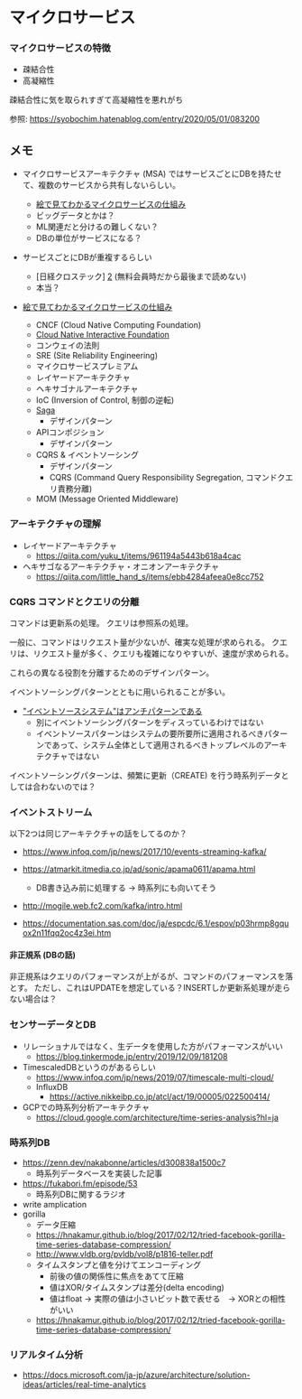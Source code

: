 # マイクロサービス

### マイクロサービスの特徴

- 疎結合性
- 高凝縮性

疎結合性に気を取られすぎて高凝縮性を悪れがち

参照: <https://syobochim.hatenablog.com/entry/2020/05/01/083200>


## メモ

- マイクロサービスアーキテクチャ (MSA) ではサービスごとにDBを持たせて、複数のサービスから共有しないらしい。
    - [絵で見てわかるマイクロサービスの仕組み][1]
    - ビッグデータとかは？
    - ML関連だと分けるの難しくない？
    - DBの単位がサービスになる？
- サービスごとにDBが重複するらしい
    - [日経クロステック] [2] (無料会員時だから最後まで読めない)
    - 本当？

- [絵で見てわかるマイクロサービスの仕組み][1]
    - CNCF (Cloud Native Computing Foundation)
    - [Cloud Native Interactive Foundation][3]
    - コンウェイの法則
    - SRE (Site Reliability Engineering)
    - マイクロサービスプレミアム
    - レイヤードアーキテクチャ
    - ヘキサゴナルアーキテクチャ
    - IoC (Inversion of Control, 制御の逆転)
    - [Saga][6]
        - デザインパターン
    - APIコンポジション
        - デザインパターン
    - CQRS & イベントソーシング
        - デザインパターン　
        - CQRS (Command Query Responsibility Segregation, コマンドクエリ責務分離)
    - MOM (Message Oriented Middleware)


[1]: https://www.amazon.co.jp/%E7%B5%B5%E3%81%A7%E8%A6%8B%E3%81%A6%E3%82%8F%E3%81%8B%E3%82%8B%E3%83%9E%E3%82%A4%E3%82%AF%E3%83%AD%E3%82%B5%E3%83%BC%E3%83%93%E3%82%B9%E3%81%AE%E4%BB%95%E7%B5%84%E3%81%BF-%E6%A8%BD%E6%BE%A4-%E5%BA%83%E4%BA%A8/dp/4798165433 (絵で見てわかるマイクロサービスの仕組み)
[2]: https://xtech.nikkei.com/atcl/nxt/mag/nc/18/041400166/021800012/ (XTECH)
[3]: https://landscape.cncf.io/ (CNIL)
[4]: https://github.com/cncf/toc/blob/main/DEFINITION.md (Cloud Native Computingの定義)
[5]: https://github.com/cncf/trailmap (trailmap)
[6]: https://qiita.com/yoshii0110/items/4ae10eb071565cb90b37 (sagaパターン)


### アーキテクチャの理解

- レイヤードアーキテクチャ
    - <https://qiita.com/yuku_t/items/961194a5443b618a4cac>
- ヘキサゴなるアーキテクチャ・オニオンアーキテクチャ
    - <https://qiita.com/little_hand_s/items/ebb4284afeea0e8cc752>

### CQRS コマンドとクエリの分離

コマンドは更新系の処理。
クエリは参照系の処理。

一般に、コマンドはリクエスト量が少ないが、確実な処理が求められる。
クエリは、リクエスト量が多く、クエリも複雑になりやすいが、速度が求められる。

これらの異なる役割を分離するためのデザインパターン。

イベントソーシングパターンとともに用いられることが多い。
- ["イベントソースシステム"はアンチパターンである](https://www.infoq.com/jp/news/2016/05/event-sourcing-anti-pattern/)
    - 別にイベントソーシングパターンをディスっているわけではない
    - イベントソースパターンはシステムの要所要所に適用されるべきパターンであって、システム全体として適用されるべきトップレベルのアーキテクチャではない

イベントソーシングパターンは、頻繁に更新（CREATE) を行う時系列データとしては合わないのでは？

### イベントストリーム

以下2つは同じアーキテクチャの話をしてるのか？
- <https://www.infoq.com/jp/news/2017/10/events-streaming-kafka/>
- <https://atmarkit.itmedia.co.jp/ad/sonic/apama0611/apama.html>
    - DB書き込み前に処理する -> 時系列にも向いてそう

- <http://mogile.web.fc2.com/kafka/intro.html>
- <https://documentation.sas.com/doc/ja/espcdc/6.1/espov/p03hrmp8gquox2n11fqq2oc4z3ei.htm>

#### 非正規系 (DBの話)

非正規系はクエリのパフォーマンスが上がるが、コマンドのパフォーマンスを落とす。
ただし、これはUPDATEを想定している？INSERTしか更新系処理が走らない場合は？

### センサーデータとDB

- リレーショナルではなく、生データを使用した方がパフォーマンスがいい
    - <https://blog.tinkermode.jp/entry/2019/12/09/181208>
- TimescaledDBというのがあるらしい
    - <https://www.infoq.com/jp/news/2019/07/timescale-multi-cloud/>
    - InfluxDB
        - <https://active.nikkeibp.co.jp/atcl/act/19/00005/022500414/>
- GCPでの時系列分析アーキテクチャ
    - <https://cloud.google.com/architecture/time-series-analysis?hl=ja>

### 時系列DB

- <https://zenn.dev/nakabonne/articles/d300838a1500c7>
    - 時系列データベースを実装した記事
- <https://fukabori.fm/episode/53>
    - 時系列DBに関するラジオ
- write amplication
- gorilla
    - データ圧縮
    - <https://hnakamur.github.io/blog/2017/02/12/tried-facebook-gorilla-time-series-database-compression/>
    - <http://www.vldb.org/pvldb/vol8/p1816-teller.pdf>
    - タイムスタンプと値を分けてエンコーディング
        - 前後の値の関係性に焦点をあてて圧縮
        - 値はXOR/タイムスタンプは差分(delta encoding)
        - 値はfloat -> 実際の値は小さいビット数で表せる　-> XORとの相性がいい
    - <https://hnakamur.github.io/blog/2017/02/12/tried-facebook-gorilla-time-series-database-compression/>

### リアルタイム分析

- <https://docs.microsoft.com/ja-jp/azure/architecture/solution-ideas/articles/real-time-analytics>
